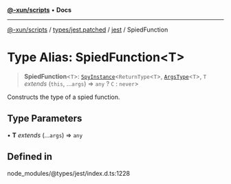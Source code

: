 [**@-xun/scripts**](../../../../../README.md) • **Docs**

***

[@-xun/scripts](../../../../../README.md) / [types/jest.patched](../../../README.md) / [jest](../README.md) / SpiedFunction

# Type Alias: SpiedFunction\<T\>

> **SpiedFunction**\<`T`\>: [`SpyInstance`](../interfaces/SpyInstance.md)\<`ReturnType`\<`T`\>, [`ArgsType`](ArgsType.md)\<`T`\>, `T` *extends* (`this`, ...`args`) => `any` ? `C` : `never`\>

Constructs the type of a spied function.

## Type Parameters

• **T** *extends* (...`args`) => `any`

## Defined in

node\_modules/@types/jest/index.d.ts:1228
